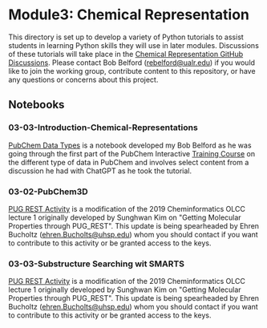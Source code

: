 # Module3: Chemical Representation
This directory is set up to develop a variety of Python tutorials to assist students in learning Python skills they will use in later modules. Discussions of these tutorials will take place in the [Chemical Representation GitHub Discussions](https://github.com/DivCHED-CCCE/DataChemistryOLCC/discussions/categories/03-chemical-representation). Please contact Bob Belford (rebelford@ualr.edu) if you would like to join the working group, contribute content to this repository, or have any questions or concerns about this project.

## Notebooks


### 03-03-Introduction-Chemical-Representations
[PubChem Data Types](https://github.com/DivCHED-CCCE/DataChemistryOLCC/blob/main/module-development/01-Introduction/01-1-PubChemDataTypes.ipynb) is a notebook developed my Bob Belford as he was going through the first part of the PubChem Interactive [Training Course](https://www.nlm.nih.gov/oet/ed/pubchem/tutorial/index.html) on the different type of data in PubChem and involves select content from a discussion he had with ChatGPT as he took the tutorial.

### 03-02-PubChem3D
[PUG REST Activity](https://github.com/DivCHED-CCCE/DataChemistryOLCC/blob/main/module-development/01-Introduction/01-2-PUG-REST-activity.ipynb) is a modification of the 2019 Cheminformatics OLCC lecture 1 originally developed by Sunghwan Kim on "Getting Molecular Properties through PUG_REST". This update is being spearheaded by Ehren Bucholtz (ehren.Bucholts@uhsp.edu) whom you should contact if you want to contribute to this activity or be granted access to the keys.

### 03-03-Substructure Searching wit SMARTS
[PUG REST Activity](https://github.com/DivCHED-CCCE/DataChemistryOLCC/blob/main/module-development/01-Introduction/01-2-PUG-REST-activity.ipynb) is a modification of the 2019 Cheminformatics OLCC lecture 1 originally developed by Sunghwan Kim on "Getting Molecular Properties through PUG_REST". This update is being spearheaded by Ehren Bucholtz (ehren.Bucholts@uhsp.edu) whom you should contact if you want to contribute to this activity or be granted access to the keys.
